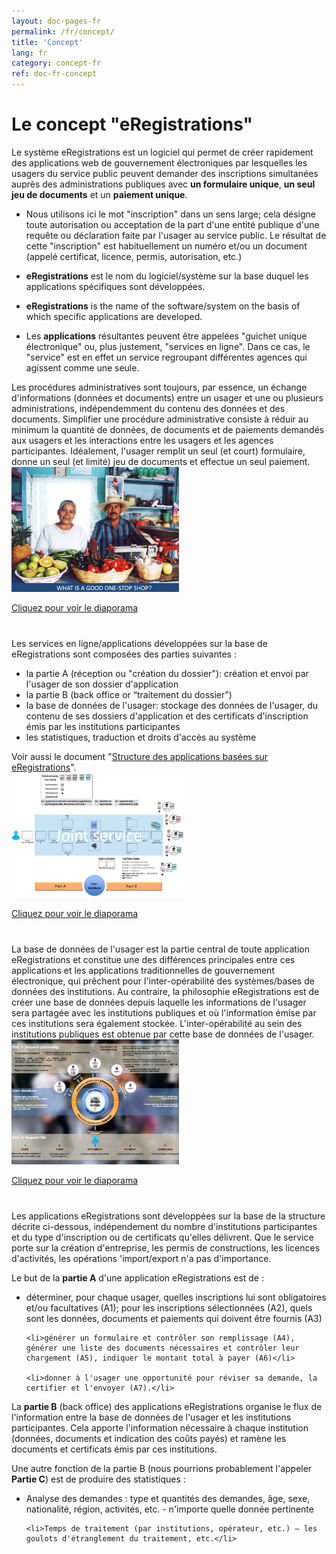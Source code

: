 ```yaml
---
layout: doc-pages-fr
permalink: /fr/concept/
title: 'Concept'
lang: fr
category: concept-fr
ref: doc-fr-concept
---
```


# Le concept "eRegistrations"

Le système eRegistrations est un logiciel qui permet de créer rapidement des applications web de gouvernement électroniques par lesquelles les usagers du service public peuvent demander des inscriptions simultanées auprès des administrations publiques avec **un formulaire unique**, **un seul jeu de documents** et un **paiement unique**. 

- Nous utilisons ici le mot "inscription" dans un sens large; cela désigne toute autorisation ou acceptation de la part d'une entité publique d'une requête ou déclaration faite par l'usager au service public. Le résultat de cette "inscription" est habituellement un numéro et/ou un document (appelé certificat, licence, permis, autorisation, etc.)

- **eRegistrations** est le nom du logiciel/système sur la base duquel les applications spécifiques sont développées.

- **eRegistrations** is the name of the software/system on the basis of which specific applications are developed.

- Les **applications** résultantes peuvent être appelées "guichet unique électronique" ou, plus justement, "services en ligne". Dans ce cas, le "service" est en effet un service regroupant différentes agences qui agissent comme une seule.

<div class="row" style="margin-bottom:40px;">
	<div class="col-md-6">Les procédures administratives sont toujours, par essence, un échange d'informations (données et documents) entre un usager et une ou plusieurs administrations, indépendemment du contenu des données et des documents. Simplifier une procédure administrative consiste à réduir au minimum la quantité de données, de documents et de paiements demandés aux usagers et les interactions entre les usagers et les agences participantes. Idéalement, l'usager remplit un seul (et court) formulaire, donne un seul (et limité) jeu de documents et effectue un seul paiement.</div>	
	<div class="col-md-4">
		<a class="btn btn-default" href="https://view.officeapps.live.com/op/embed.aspx?src=http%3A%2F%2Fbusinessfacilitation%2Eorg%3A80%2Fppt%2Fgood_OSS%2Eppt&wdAr=1.3333333333333333" target="_blank"><img class="img-responsive img-thumbnail" src="/img/concept-1.png" style="max-height:200px;"><p class="text-gray">Cliquez pour voir le diaporama</p></a>
	</div>
</div>

<div class="row" style="margin-bottom:40px;">
	<div class="col-md-6">
		Les services en ligne/applications développées sur la base de eRegistrations sont composées des parties suivantes :
		<ul>
			<li>la partie A (réception ou "création du dossier"): création et envoi par l'usager de son dossier d'application</li>
			<li>la partie B (back office or “traitement du dossier”)</li>
			<li>la base de données de l'usager: stockage des données de l'usager, du contenu de ses dossiers d'application et des certificats d'inscription émis par les institutions participantes</li>
			<li>les statistiques, traduction et droits d'accès au système</li>
		</ul>
		Voir aussi le document "<a href="https://unctad.atlassian.net/wiki/display/BPA/Structure+of+eRegistrations-based+applications" target="_blank">Structure des applications basées sur eRegistrations</a>".
	</div>
	<div class="col-md-4">
		<a class="btn btn-default" href="https://view.officeapps.live.com/op/view.aspx?src=http%3A%2F%2Fbusinessfacilitation.org%2Fppt%2FeRegistrations-Standard%2520structure.pptx" target="_blank"><img class="img-responsive img-thumbnail" src="/img/concept-2.png" style="max-height:200px;"><p class="text-gray">Cliquez pour voir le diaporama</p></a>
	</div>
</div>

<div class="row" style="margin-bottom:40px;">
	<div class="col-md-6">
		La base de données de l'usager est la partie central de toute application eRegistrations et constitue une des différences principales entre ces applications et les applications traditionnelles de gouvernement électronique, qui prêchent pour l'inter-opérabilité des systèmes/bases de données des institutions. Au contraire, la philosophie eRegistrations est de créer une base de données depuis laquelle les informations de l'usager sera partagée avec les institutions publiques et où l'information émise par ces institutions sera également stockée. L'inter-opérabilité au sein des institutions publiques est obtenue par cette base de données de l'usager. 
	</div>
	<div class="col-md-4">
		<a class="btn btn-default" href="https://view.officeapps.live.com/op/embed.aspx?src=http%3A%2F%2Fbusinessfacilitation%2Eorg%3A80%2Fvienna%2Fimages%2Fbasic-principles%2Epps&wdAr=1.3333333333333333" target="_blank"><img class="img-responsive img-thumbnail" src="/img/concept-3.png" style="max-height:200px;"><p class="text-gray">Cliquez pour voir le diaporama</p></a>
	</div>
</div>

Les applications eRegistrations sont développées sur la base de la structure décrite ci-dessous, indépendement du nombre d'institutions participantes et du type d'inscription ou de certificats qu'elles délivrent. Que le service porte sur la création d'entreprise, les permis de constructions, les licences d'activités, les opérations 'import/export n'a pas d'importance. 

Le but de la **partie A** d'une application eRegistrations est de :
<ul>
	<li>déterminer, pour chaque usager, quelles inscriptions lui sont obligatoires et/ou facultatives (A1); pour les inscriptions sélectionnées (A2), quels sont les données, documents et paiements qui doivent être fournis (A3)</li>

	<li>générer un formulaire et contrôler son remplissage (A4), générer une liste des documents nécessaires et contrôler leur chargement (A5), indiquer le montant total à payer (A6)</li>

	<li>donner à l'usager une opportunité pour réviser sa demande, la certifier et l'envoyer (A7).</li>
</ul>


La **partie B** (back office) des applications eRegistrations organise le flux de l'information entre la base de données de l'usager et les institutions participantes. Cela apporte l'information nécessaire à chaque institution (données, documents et indication des coûts payés) et ramène les documents et certificats émis par ces institutions.  

Une autre fonction de la partie B (nous pourrions probablement l'appeler **Partie C**) est de produire des statistiques : 
<ul>
	<li>Analyse des demandes : type et quantités des demandes, âge, sexe, nationalité, région, activités, etc. - n'importe quelle donnée pertinente</li>

	<li>Temps de traitement (par institutions, opérateur, etc.) – les goulots d'étranglement du traitement, etc.</li>
</ul>


